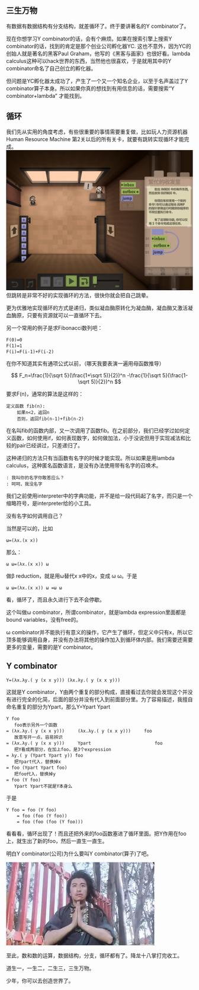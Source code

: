 <!--
.. title: 面向眼科医生的λ演算入门教程(8)
.. slug: mian-xiang-yan-ke-yi-sheng-de-lyan-suan-ru-men-jiao-cheng-8
.. date: 2017-07-04 00:00:08 UTC+08:00
.. tags: lambda, 教程, 现代眼科医生知识扩展包
.. category: tutorial
.. link:
.. description:
.. type: text
-->

## 三生万物
有数据有数据结构有分支结构，就差循环了。终于要讲著名的Y combinator了。

现在你想学习Y combinator的话，会有个麻烦。如果在搜索引擎上搜索Y combinator的话，找到的肯定是那个创业公司孵化器YC. 这也不意外，因为YC的创始人就是著名的黑客Paul Graham，他写的《黑客与画家》也很好看。lambda calculus这种可以hack世界的东西，当然他也很喜欢，于是就用其中的Y combinator命名了自己创立的孵化器。
<!-- TEASER_END -->

但问题是YC孵化器太成功了，产生了一个又一个知名企业，以至于名声盖过了Y combinator算子本身。所以如果你真的想找到有用信息的话，需要搜索“Y combinator+lambda” 才能找到。

## 循环

我们先从实用的角度考虑，有些很重要的事情需要重复做，比如玩人力资源机器Human Resource Machine 第2关以后的所有关卡，就要有跳转实现循环才能完成。
![](/images/lambda/jump.png)
但跳转是非常不好的实现循环的方法，很快你就会把自己跳晕。

更为优雅地实现循环的方式是递归，类似凝血酶原转化为凝血酶，凝血酶又激活凝血酶原，只要有资源就可以一直循环下去。

另一个常用的例子是求Fibonacci数列吧：
```
F(0)=0
F(1)=1
F(i)=F(i-1)+F(i-2)
```
在你不知道其实有通项公式以前，（哪天我要表演一遍用母函数推导）

$$
F_n=\frac{1}{\sqrt 5}(\frac{1+\sqrt 5)}{2})^n
-\frac{1}{\sqrt 5}(\frac{1-\sqrt 5)}{2})^n
$$

要求F(n)，通常的算法是这样的：

```
定义函数 fib(n):
    如果n<2，返回n
    否则，返回fib(n-1)+fib(n-2)
```

在名叫fib的函数内部，又一次调用了函数fib。在之前部分，我们已经学过如何定义函数，如何使用if，如何表现数字，如何做加法，小于没说但用于实现减法和比较的pair已经讲过，只差递归了。

这种递归的方法只有当函数有名字的时候才能实现。所以如果是用lambda calculus，这种匿名函数语言，是没有办法使用带有名字的召唤术。
```
: 我叫你的名字你敢答应么？
: 呵呵，我没名字
```
我们之前使用interpreter中的字典功能，并不是给一段代码起了名字，而只是一个缩略符号，是interpreter给的小工具。

没有名字如何调用自己？

当然是可以的，比如
```
ω=(λx.(x x))
```
那么：
```
ω ω=(λx.(x x)) ω
```
做β reduction，就是用ω替代x x中的x，变成 ω ω。于是
```
ω ω=(λx.(x x)) ω =ω ω
```
看，循环了，而且永久进行下去不会停歇。

这个叫做ω combinator，所谓combinator，就是lambda expression里面都是bound variables，没有free的。

ω combinator并不能执行有意义的操作，它产生了循环，但定义中只有x，所以它顶多能够调用自身，并没有办法将其他的操作加入到循环体内部。我们需要还需要更多的变量，需要的是Y combinator。

## Y combinator
```
Y=(λx.λy.( y (x x y))) (λx.λy.( y (x x y)))
```
这就是Y combinator，Y由两个重复的部分构成，直接看过去你就会发现这个并没有进行完全的化简，后面的部分并没有代入到前面部分里。为了容易描述，我擅自命名重复的部分为Ypart，那么Y=Ypart Ypart
```
Y foo
   foo表示另外一个函数
= (λx.λy.( y (x x y)))     (λx.λy.( y (x x y)))     foo
   故意写开一点，容易辨识
= (λx.λy.( y (x x y)))     Ypart                        foo
   把Y看成两部分，在加上foo，是3个expression
= λy.( y (Ypart Ypart y)) foo
   把Ypart代入，替换掉x
= foo (Ypart Ypart foo)
   把foo代入，替换掉y
= foo (Y foo)
   Ypart Ypart不就是Y本身么
```
于是
```
Y foo = foo (Y foo)
    = foo (foo (Y foo))
    = foo (foo (foo (Y foo)))
```
看看看，循环出现了！而且还把外来的foo函数塞进了循环里面。把Y作用在foo上，就生出了新的foo，然后一直生一直生。

明白Y combinator(公司)为什么要叫Y combinator(算子)了吧。

![](/images/lambda/dragon18.jpg)

至此，数和数的运算，数据结构，分支，循环都有了。降龙十八掌打完收工。

道生一，一生二，二生三，三生万物。

少年，你可以去创造世界了。
